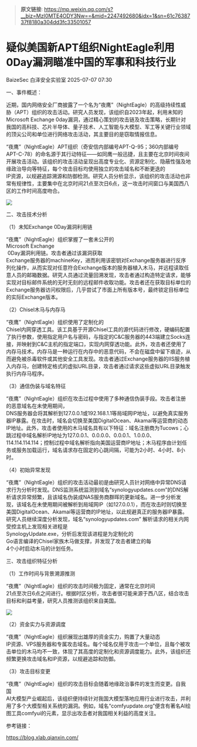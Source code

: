 > **原文链接**: https://mp.weixin.qq.com/s?__biz=MzI0MTE4ODY3Nw==&mid=2247492680&idx=1&sn=61c7638737f8180a304dd3fc33501057

#  疑似美国新APT组织NightEagle利用0Day漏洞瞄准中国的军事和科技行业  
BaizeSec  白泽安全实验室   2025-07-07 07:30  
  
一、事件概述：  
  
近期，国内网络安全厂商披露了一个名为“夜鹰”（NightEagle）的高级持续性威胁（APT）组织的攻击活动。研究人员发现，该组织自2023年起，利用未知的  
Microsoft Exchange 0day漏洞，通过精心策划的攻击链及攻击策略，长期针对我国的高科技、芯片半导体、量子技术、人工智能与大模型、军工等关键行业领域的顶尖公司和单位进行网络攻击活动，其主要目的是窃取情报信息。  
  
“夜鹰”（NightEagle）APT组织（奇安信内部编号APT-Q-95；360内部编号APT-C-78）的命名源于其行动特征——如同鹰一般迅捷，且主要在北京时间夜间开展攻击活动。该组织的攻击活动呈现出高度专业化、资源定制化、隐蔽性强及地缘政治导向等特征，每个攻击目标均使用独立的攻击域名和不断更迭的  
IP资源，以规避追踪溯源和防御检测。研究人员分析显示，该组织的攻击活动也非常有规律性，主要集中在北京时间21点至次日6点，这一攻击时间窗口与美国西八区的工作时间高度吻合。  
  
![](https://mmbiz.qpic.cn/mmbiz_png/NpPydsaAMIMOuhZg8BiaV2Plx85TNUrtzvJ2Ozt8E3dAb9KZLlJiaL8oiauEHOdfveyzInqOBvZsPsUewmHJL0NYQ/640?wx_fmt=png&from=appmsg "")  
  
二、攻击技术分析  
  
（1）未知Exchange 0Day漏洞利用链  
  
“夜鹰”（NightEagle）组织掌握了一套未公开的  
Microsoft Exchange  
 0Day漏洞利用链。攻击者通过该漏洞获取  
Exchange服务器的machineKey，进而利用该密钥对Exchange服务器进行反序列化操作，从而实现对任意符合Exchange版本的服务器植入木马，并远程读取任意人员的邮箱数据。研究人员通过流量回溯发现，攻击者通过构造特定请求，能够实现对目标邮件系统的无时无刻的远程邮件收取功能。攻击者还在获取目标单位的  
Exchange服务器访问权限后，几乎尝试了市面上所有版本号，最终锁定目标单位的实际Exchange版本。  
  
（2）Chisel木马与内存马  
  
“夜鹰”（NightEagle）组织使用了定制化的  
Chisel内网穿透工具。该工具基于开源Chisel工具的源代码进行修改，硬编码配置了执行参数，使用指定用户名与密码，与指定的C&C服务器的443端建立Socks连接，并映射到C&C主机的指定端口，实现内网穿透功能。此外，攻击者还使用了内存马技术。内存马是一种运行在内存中的恶意代码，不会在磁盘中留下痕迹，从而避免被杀毒软件或其他安全工具发现。攻击者通过Exchange服务器的IIS服务植入内存马，创建特定格式的虚拟URL目录，攻击者通过请求这些虚拟URL目录触发执行内存马程序。  
  
（3）通信伪装与域名特征  
  
“夜鹰”（NightEagle）组织在攻击过程中使用了多种通信伪装手段。攻击者注册的恶意域名在未使用期间，  
DNS服务器会将其解析到127.0.0.1或192.168.1.1等局域网IP地址，以避免真实服务器IP暴露。在攻击时，域名会切换至美国DigitalOcean、Akamai等运营商的动态IP地址。此外，攻击者使用的木马域名具有以下特征：域名注册商为Tucows；心跳过程中域名解析IP地址为127.0.0.1、0.0.0.0、0.0.0.1、1.0.0.0、114.114.114.114；控制过程中域名解析指向美国运营商IP地址；木马程序由计划任务或服务加载运行，域名请求存在固定的心跳间隔，可能为2小时、4小时、8小时。  
  
（4）初始异常发现  
  
“夜鹰”（NightEagle）组织的攻击活动最初是由研究人员针对网络中异常DNS请求行为分析时发现。DNS监测系统监测到域名“synologyupdates.com”的DNS解析请求异常频繁，且该域名伪装成NAS服务商群晖的更新域名。进一步分析发现，该域名在未使用期间被解析到局域网IP（如127.0.0.1），而在攻击时则切换至美国DigitalOcean、Akamai等运营商的IP地址，以此规避真正的服务器IP暴露。研究人员继续深度分析发现，域名“synologyupdates.com” 解析请求的相关内网受控主机上发现相关进程是  
SynologyUpdate.exe，分析后发现该进程是为定制化的  
Go语言编译的Chisel家族木马做支撑，并发现了攻击者建立的每  
4个小时启动木马的计划任务。  
  
三、攻击组织特征分析  
  
（1）工作时间与背景溯源推测  
  
“夜鹰”（NightEagle）组织的攻击时间极为固定，通常在北京时间  
21点至次日6点之间进行。根据时区分析，攻击者很可能来源于西八区，结合攻击目标和利益考量，研究人员推测该组织来自美国。  
  
![](https://mmbiz.qpic.cn/mmbiz_png/NpPydsaAMIMOuhZg8BiaV2Plx85TNUrtzVvv0mX3xfLPsNm7S2b1Ortw0mrUaIKEe9Dj8rEhwx0IVHHsaBVuJ3Q/640?wx_fmt=png&from=appmsg "")  
  
（2）资金实力与资源调度  
  
“夜鹰”（NightEagle）组织展现出雄厚的资金实力，购置了大量动态  
IP资源、VPS服务器和专属攻击域名。每个域名仅用于攻击一个单位，且每个被攻击单位的木马均不一致，体现了其高度的定制化和资源调度能力。此外，该组织还频繁更换攻击域名和IP资源，以规避追踪和防御。  
  
（3）攻击目标变更  
  
“夜鹰”（NightEagle）组织的攻击目标会随着地缘政治事件的发生而变更。自我国  
AI大模型产业崛起后，该组织便持续针对我国大模型落地应用行业进行攻击，并利用了多个大模型相关系统的漏洞。例如，域名“comfyupdate.org”便含有著名AI绘图工具comfyui的元素，显示出攻击者对我国相关利益的高度关注。  
  
参考链接：  
  
https://blog.xlab.qianxin.com/  
  
  
  
  
  
  
  
  
  
  
  
  
  
  
  
  
